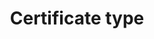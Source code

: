 ---
title: 'Certificate type'
field: 'is.certificate.type'
slug: 'is-certificate-type'
description: 'Type of certificate'
comment: 'Select from control list'
required: False
vocabulary: 'vocabulary.txt'
module: 'Certificate'
cluster: 'Certification'
policy: 'Controlled value. Single select from control list.'
layout: 'home'
---
